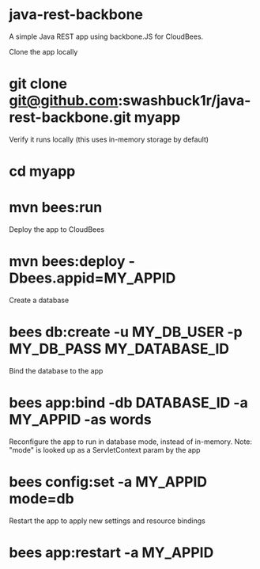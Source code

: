 java-rest-backbone
==================

A simple Java REST app using backbone.JS for CloudBees.

Clone the app locally
# git clone git@github.com:swashbuck1r/java-rest-backbone.git myapp

Verify it runs locally (this uses in-memory storage by default)
# cd myapp
# mvn bees:run

Deploy the app to CloudBees
# mvn bees:deploy -Dbees.appid=MY_APPID

Create a database
# bees db:create -u MY_DB_USER -p MY_DB_PASS MY_DATABASE_ID

Bind the database to the app
# bees app:bind -db DATABASE_ID -a MY_APPID -as words

Reconfigure the app to run in database mode, instead of in-memory.
Note: "mode" is looked up as a ServletContext param by the app
# bees config:set -a MY_APPID mode=db

Restart the app to apply new settings and resource bindings
# bees app:restart -a MY_APPID
